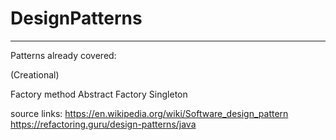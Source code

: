 # DesignPatterns
----------------
Patterns already covered:

(Creational)

Factory method
Abstract Factory
Singleton



source links:
https://en.wikipedia.org/wiki/Software_design_pattern
https://refactoring.guru/design-patterns/java


